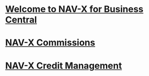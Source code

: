 # [Welcome to NAV-X for Business Central](index.md)

# [NAV-X Commissions](Commissions/toc.md)
# [NAV-X Credit Management](Credit-Management/toc.md)
